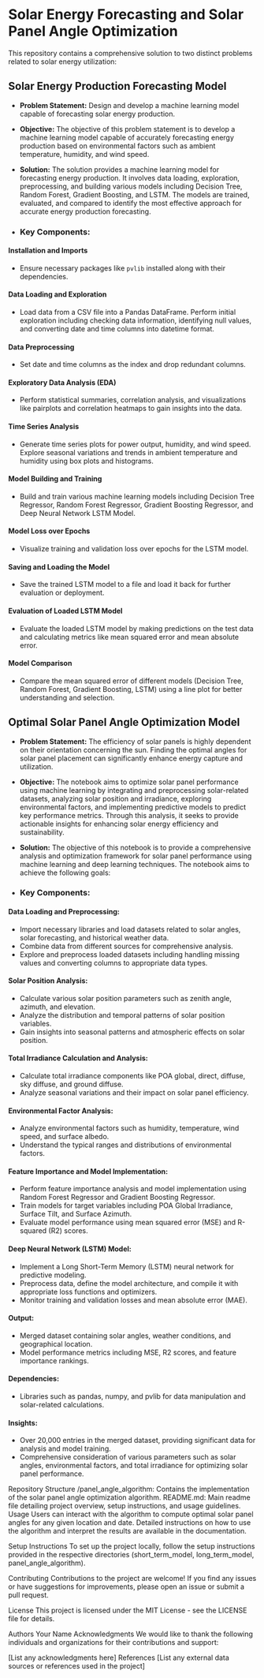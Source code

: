 # Solar Energy Forecasting and Solar Panel Angle Optimization 
This repository contains a comprehensive solution to two distinct problems related to solar energy utilization:

## **Solar Energy Production Forecasting Model**
- **Problem Statement:**
Design and develop a machine learning model capable of forecasting solar energy production.

- **Objective:**
The objective of this problem statement is to develop a machine learning model capable of accurately forecasting energy production based on environmental factors such as ambient temperature, humidity, and wind speed.

- **Solution:** 
The solution provides a machine learning model for forecasting energy production. It involves data loading, exploration, preprocessing, and building various models including Decision Tree, Random Forest, Gradient Boosting, and LSTM. The models are trained, evaluated, and compared to identify the most effective approach for accurate energy production forecasting.

- ###  **Key Components:**
  
#### **Installation and Imports**
- Ensure necessary packages like `pvlib` installed along with their dependencies.

#### **Data Loading and Exploration**
- Load data from a CSV file into a Pandas DataFrame. Perform initial exploration including checking data information, identifying null values, and converting date and time columns into datetime format.

#### **Data Preprocessing**
- Set date and time columns as the index and drop redundant columns.

#### **Exploratory Data Analysis (EDA)**
- Perform statistical summaries, correlation analysis, and visualizations like pairplots and correlation heatmaps to gain insights into the data.

#### **Time Series Analysis**
- Generate time series plots for power output, humidity, and wind speed. Explore seasonal variations and trends in ambient temperature and humidity using box plots and histograms.

#### **Model Building and Training**
- Build and train various machine learning models including Decision Tree Regressor, Random Forest Regressor, Gradient Boosting Regressor, and Deep Neural Network LSTM Model.

#### **Model Loss over Epochs**
- Visualize training and validation loss over epochs for the LSTM model.

#### **Saving and Loading the Model**
- Save the trained LSTM model to a file and load it back for further evaluation or deployment.

#### **Evaluation of Loaded LSTM Model**
- Evaluate the loaded LSTM model by making predictions on the test data and calculating metrics like mean squared error and mean absolute error.

#### **Model Comparison**
- Compare the mean squared error of different models (Decision Tree, Random Forest, Gradient Boosting, LSTM) using a line plot for better understanding and selection.




## **Optimal Solar Panel Angle Optimization Model**
- **Problem Statement:**
The efficiency of solar panels is highly dependent on their orientation concerning the sun. Finding the optimal angles for solar panel placement can significantly enhance energy capture and utilization.

- **Objective:**
The notebook aims to optimize solar panel performance using machine learning by integrating and preprocessing solar-related datasets, analyzing solar position and irradiance, exploring environmental factors, and implementing predictive models to predict key performance metrics. Through this analysis, it seeks to provide actionable insights for enhancing solar energy efficiency and sustainability.

- **Solution:**
The objective of this notebook is to provide a comprehensive analysis and optimization framework for solar panel performance using machine learning and deep learning techniques. The notebook aims to achieve the following goals:

- ###  **Key Components:**

 ####  **Data Loading and Preprocessing:** 
  - Import necessary libraries and load datasets related to solar angles, solar forecasting, and historical weather data.
  - Combine data from different sources for comprehensive analysis.
  - Explore and preprocess loaded datasets including handling missing values and converting columns to appropriate data types.
  
#### **Solar Position Analysis:**

- Calculate various solar position parameters such as zenith angle, azimuth, and elevation.
- Analyze the distribution and temporal patterns of solar position variables.
- Gain insights into seasonal patterns and atmospheric effects on solar position.
  
#### **Total Irradiance Calculation and Analysis:**

- Calculate total irradiance components like POA global, direct, diffuse, sky diffuse, and ground diffuse.
- Analyze seasonal variations and their impact on solar panel efficiency.
  
#### **Environmental Factor Analysis:**

- Analyze environmental factors such as humidity, temperature, wind speed, and surface albedo.
- Understand the typical ranges and distributions of environmental factors.
  
#### **Feature Importance and Model Implementation:**

- Perform feature importance analysis and model implementation using Random Forest Regressor and Gradient Boosting Regressor.
- Train models for target variables including POA Global Irradiance, Surface Tilt, and Surface Azimuth.
- Evaluate model performance using mean squared error (MSE) and R-squared (R2) scores.
  
#### **Deep Neural Network (LSTM) Model:**

- Implement a Long Short-Term Memory (LSTM) neural network for predictive modeling.
- Preprocess data, define the model architecture, and compile it with appropriate loss functions and optimizers.
- Monitor training and validation losses and mean absolute error (MAE).

#### **Output:**
- Merged dataset containing solar angles, weather conditions, and geographical location.
- Model performance metrics including MSE, R2 scores, and feature importance rankings.

#### **Dependencies:**

- Libraries such as pandas, numpy, and pvlib for data manipulation and solar-related calculations.

#### **Insights:** 

- Over 20,000 entries in the merged dataset, providing significant data for analysis and model training.
- Comprehensive consideration of various parameters such as solar angles, environmental factors, and total irradiance for optimizing solar panel performance.

Repository Structure
/panel_angle_algorithm: Contains the implementation of the solar panel angle optimization algorithm.
README.md: Main readme file detailing project overview, setup instructions, and usage guidelines.
Usage
Users can interact with the algorithm to compute optimal solar panel angles for any given location and date. Detailed instructions on how to use the algorithm and interpret the results are available in the documentation.

Setup Instructions
To set up the project locally, follow the setup instructions provided in the respective directories (short_term_model, long_term_model, panel_angle_algorithm).

Contributing
Contributions to the project are welcome! If you find any issues or have suggestions for improvements, please open an issue or submit a pull request.

License
This project is licensed under the MIT License - see the LICENSE file for details.

Authors
Your Name
Acknowledgments
We would like to thank the following individuals and organizations for their contributions and support:

[List any acknowledgments here]
References
[List any external data sources or references used in the project]
